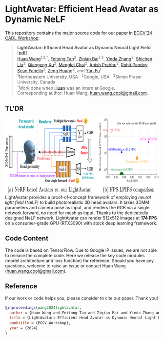 # LightAvatar: Efficient Head Avatar as Dynamic NeLF

This repository contains the major source code for our paper in [ECCV'24 CADL Workshop](https://sites.google.com/nvidia.com/cadl2024): 
> **LightAvatar: Efficient Head Avatar as Dynamic Neural Light Field** [[pdf](./paper/lightavatar-eccv24-workshop.pdf)] \
> [Huan Wang](http://huanwang.tech/)<sup>1,2,†</sup>, [Feitong Tan](https://scholar.google.com/citations?user=qsrpuKIAAAAJ&hl=en)<sup>2</sup>, [Ziqian Bai](https://zqbai-jeremy.github.io/)<sup>2,3</sup>, [Yinda Zhang](https://www.zhangyinda.com/)<sup>2</sup>, [Shichen Liu](https://shichenliu.github.io/)<sup>2</sup>, [Qiangeng Xu](https://xharlie.github.io/)<sup>2</sup>, [Menglei Chai](https://mlchai.com/)<sup>2</sup>, [Anish Prabhu](https://scholar.google.com/citations?user=1zqcBjcAAAAJ&hl=en)<sup>2</sup>, [Rohit Pandey](https://www.linkedin.com/in/rohit-pandey-bab10b7a/), [Sean Fanello](https://www.seanfanello.it/)<sup>2</sup>, [Zeng Huang](https://zeng.science/)<sup>2</sup>, and [Yun Fu](http://www1.ece.neu.edu/~yunfu/)<sup>1</sup> \
> <sup>1</sup>Northeastern University, USA &nbsp; <sup>2</sup>Google, USA &nbsp; <sup>3</sup>Simon Fraser University, Canada \
> <sup>†</sup>Work done when [Huan](http://huanwang.tech/) was an intern at Google. \
> Corresponding author: Huan Wang, huan.wang.cool@gmail.com.

## TL'DR
<div align="center">
    <a><img src="paper/supp/webpage/static/images/teaser.png"  height="250" ></a>
    </br>
</div>
LightAvatar provides a proof-of-concept framework of employing <i>neural light field</i> (NeLF) to build photorealistic 3D head avatars. It takes 3DMM parameters and camera pose as input, and renders the RGB via a single network forward, no need for mesh as input. Thanks to the dedicatedly designed NeLF network, LightAvatar can render 512x512 images at <b>174 FPS</b> on a consumer-grade GPU (RTX3090) with stock deep learning framework.



## Code Content
The code is based on TensorFlow. Due to Google IP issues, we are not able to release the complete code. Here we release the key code modules (model architecture and loss function) for reference. Should you have any questions, welcome to raise an issue or contact Huan Wang (huan.wang.cool@gmail.com).


## Reference

If our work or code helps you, please consider to cite our paper. Thank you!
```BibTeX
@inproceedings{wang2024lightavatar,
  author = {Huan Wang and Feitong Tan and Ziqian Bai and Yinda Zhang and Shichen Liu and Qiangeng Xu and Menglei Chai and Anish Prabhu and Rohit Pandey and Sean Fanello and Zeng Huang and Yun Fu},
  title = {LightAvatar: Efficient Head Avatar as Dynamic Neural Light Field},
  booktitle = {ECCV Workshop},
  year = {2024}
}
```